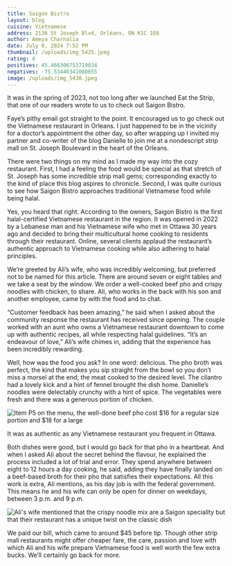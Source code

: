 ```yaml
---
title: Saigon Bistro
layout: blog
cuisine: Vietnamese
address: 2136 St Joseph Blvd, Orléans, ON K1C 1E6
author: Ameya Charnalia
date: July 8, 2024 7:52 PM
thumbnail: /uploads/img_5425.jpeg
rating: 4
positives: 45.466306753719834
negatives: -75.53446341080655
image: /uploads/img_5430.jpeg
---
```

It was in the spring of 2023, not too long after we launched Eat the Strip, that one of our readers wrote to us to check out Saigon Bistro.

Faye’s pithy email got straight to the point. It encouraged us to go check out the Vietnamese restaurant in Orleans. I just happened to be in the vicinity for a doctor’s appointment the other day, so after wrapping up I invited my partner and co-writer of the blog Danielle to join me at a nondescript strip mall on St. Joseph Boulevard in the heart of the Orleans.

There were two things on my mind as I made my way into the cozy restaurant. First, I had a feeling the food would be special as that stretch of St. Joseph has some incredible strip mall gems; corresponding exactly to the kind of place this blog aspires to chronicle. Second, I was quite curious to see how Saigon Bistro approaches traditional Vietnamese food while being halal.

Yes, you heard that right. According to the owners, Saigon Bistro is the first halal-certified Vietnamese restaurant in the region. It was opened in 2022 by a Lebanese man and his Vietnamese wife who met in Ottawa 30 years ago and decided to bring their multicultural home cooking to residents through their restaurant. Online, several clients applaud the restaurant’s authentic approach to Vietnamese cooking while also adhering to halal principles. 

We’re greeted by Ali’s wife, who was incredibly welcoming, but preferred not to be named for this article. There are around seven or eight tables and we take a seat by the window. We order a well-cooked beef pho and crispy noodles with chicken, to share. Ali, who works in the back with his son and another employee, came by with the food and to chat.

“Customer feedback has been amazing,” he said when I asked about the community response the restaurant has received since opening. The couple worked with an aunt who owns a Vietnamese restaurant downtown to come up with authentic recipes, all while respecting halal guidelines. “It’s an endeavour of love,” Ali’s wife chimes in, adding that the experience has been incredibly rewarding.

Well, how was the food you ask? In one word: delicious. The pho broth was perfect, the kind that makes you sip straight from the bowl so you don’t miss a morsel at the end; the meat cooked to the desired level. The cilantro had a lovely kick and a hint of fennel brought the dish home. Danielle’s noodles were delectably crunchy with a hint of spice. The vegetables were fresh and there was a generous portion of chicken.

![Item P5 on the menu, the well-done beef pho cost $16 for a regular size portion and $18 for a large](/uploads/img_5425.jpeg "Saigon Bistro well-done beef")

It was as authentic as any Vietnamese restaurant you frequent in Ottawa.

Both dishes were good, but I would go back for that pho in a heartbeat. And when I asked Ali about the secret behind the flavour, he explained the process included a lot of trial and error. They spend anywhere between eight to 12 hours a day cooking, he said, adding they have finally landed on a beef-based broth for their pho that satisfies their expectations. All this work is extra, Ali mentions, as his day job is with the federal government. This means he and his wife can only be open for dinner on weekdays, between 3 p.m. and 9 p.m. 

![Ali's wife mentioned that the crispy noodle mix are a Saigon speciality but that their restaurant has a unique twist on the classic dish](/uploads/img_3721.jpeg "Saigon Bistro crispy noodle mix")

We paid our bill, which came to around $45 before tip. Though other strip mall restaurants might offer cheaper fare, the care, passion and love with which Ali and his wife prepare Vietnamese food is well worth the few extra bucks. We’ll certainly go back for more.
